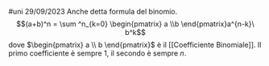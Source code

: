 #uni 29/09/2023
Anche detta formula del binomio. $$(a+b)^n = \sum ^n_{k=0} \begin{pmatrix} a \\b \end{pmatrix}a^{n-k}\ b^k$$ dove $\begin{pmatrix} a \\ b \end{pmatrix}$ è il [[Coefficiente Binomiale]].
Il primo coefficiente è sempre $1$, il secondo è sempre $n$.